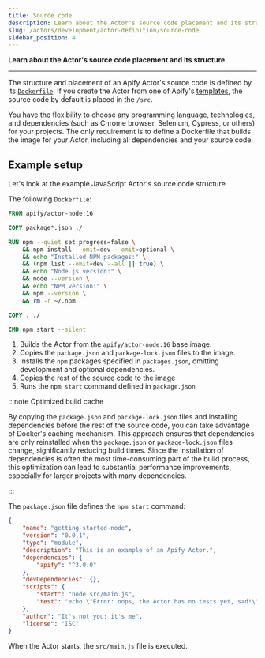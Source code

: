 ```yaml
---
title: Source code
description: Learn about the Actor's source code placement and its structure.
slug: /actors/development/actor-definition/source-code
sidebar_position: 4
---
```


**Learn about the Actor's source code placement and its structure.**

---

The structure and placement of an Apify Actor's source code is defined by its [`Dockerfile`](./dockerfile.md). If you create the Actor from one of Apify's [templates](https://apify.com/templates), the source code by default is placed in the `/src`.

You have the flexibility to choose any programming language, technologies, and dependencies (such as Chrome browser, Selenium, Cypress, or others) for your projects. The only requirement is to define a Dockerfile that builds the image for your Actor, including all dependencies and your source code.

## Example setup

Let's look at the example JavaScript Actor's source code structure.

The following `Dockerfile`:

```dockerfile
FROM apify/actor-node:16

COPY package*.json ./

RUN npm --quiet set progress=false \
    && npm install --omit=dev --omit=optional \
    && echo "Installed NPM packages:" \
    && (npm list --omit=dev --all || true) \
    && echo "Node.js version:" \
    && node --version \
    && echo "NPM version:" \
    && npm --version \
    && rm -r ~/.npm

COPY . ./

CMD npm start --silent
```

1. Builds the Actor from the `apify/actor-node:16` base image.
2. Copies the `package.json` and `package-lock.json` files to the image.
3. Installs the `npm` packages specified in `packages.json`, omitting development and optional dependencies.
4. Copies the rest of the source code to the image
5. Runs the `npm start` command defined in `package.json`

:::note Optimized build cache

By copying the `package.json` and `package-lock.json` files and installing dependencies before the rest of the source code, you can take advantage of Docker's caching mechanism. This approach ensures that dependencies are only reinstalled when the `package.json` or `package-lock.json` files change, significantly reducing build times. Since the installation of dependencies is often the most time-consuming part of the build process, this optimization can lead to substantial performance improvements, especially for larger projects with many dependencies.


:::

The `package.json` file defines the `npm start` command:

```json
{
    "name": "getting-started-node",
    "version": "0.0.1",
    "type": "module",
    "description": "This is an example of an Apify Actor.",
    "dependencies": {
        "apify": "^3.0.0"
    },
    "devDependencies": {},
    "scripts": {
        "start": "node src/main.js",
        "test": "echo \"Error: oops, the Actor has no tests yet, sad!\" && exit 1"
    },
    "author": "It's not you; it's me",
    "license": "ISC"
}
```

When the Actor starts, the `src/main.js` file is executed.
